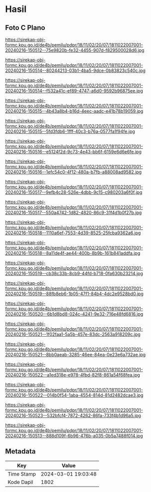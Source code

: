# Hasil

## Foto C Plano

https://sirekap-obj-formc.kpu.go.id/de4b/pemilu/pdpr/18/11/02/20/07/1811022007001-20240216-150512--75e9820b-fe32-4455-907d-f829500028d6.jpg

https://sirekap-obj-formc.kpu.go.id/de4b/pemilu/pdpr/18/11/02/20/07/1811022007001-20240216-150514--80244213-03b1-4ba5-9dce-0b83823c540c.jpg

https://sirekap-obj-formc.kpu.go.id/de4b/pemilu/pdpr/18/11/02/20/07/1811022007001-20240216-150514--f532a41c-ef89-4747-a6d0-9592b96875ee.jpg

https://sirekap-obj-formc.kpu.go.id/de4b/pemilu/pdpr/18/11/02/20/07/1811022007001-20240216-150515--4b43a8b4-b16d-4eec-aadc-e41b78b19059.jpg

https://sirekap-obj-formc.kpu.go.id/de4b/pemilu/pdpr/18/11/02/20/07/1811022007001-20240216-150515--5fd3fdb6-1fff-40c3-b76a-0577fa1f94fe.jpg

https://sirekap-obj-formc.kpu.go.id/de4b/pemilu/pdpr/18/11/02/20/07/1811022007001-20240216-150516--e5124f2d-9c73-4e43-bb6f-6159e6d6e6fe.jpg

https://sirekap-obj-formc.kpu.go.id/de4b/pemilu/pdpr/18/11/02/20/07/1811022007001-20240216-150516--1efc54c0-4f12-480a-b7fb-a88008ad9582.jpg

https://sirekap-obj-formc.kpu.go.id/de4b/pemilu/pdpr/18/11/02/20/07/1811022007001-20240216-150517--9efb4c28-526e-4dbb-9c15-c980203a6f0f.jpg

https://sirekap-obj-formc.kpu.go.id/de4b/pemilu/pdpr/18/11/02/20/07/1811022007001-20240216-150517--550a4742-1d82-4820-86c9-31f4d1b0f27b.jpg

https://sirekap-obj-formc.kpu.go.id/de4b/pemilu/pdpr/18/11/02/20/07/1811022007001-20240216-150518--1110a6ef-7553-4d39-8525-25fcba9362a6.jpg

https://sirekap-obj-formc.kpu.go.id/de4b/pemilu/pdpr/18/11/02/20/07/1811022007001-20240216-150518--8a11de4f-ae44-400b-8b9b-161b841addfa.jpg

https://sirekap-obj-formc.kpu.go.id/de4b/pemilu/pdpr/18/11/02/20/07/1811022007001-20240216-150519--cb38c33b-8cb9-44fd-b718-0fa630b23214.jpg

https://sirekap-obj-formc.kpu.go.id/de4b/pemilu/pdpr/18/11/02/20/07/1811022007001-20240216-150519--88fb8eb6-1b05-47f1-84b4-4dc2e9528bd0.jpg

https://sirekap-obj-formc.kpu.go.id/de4b/pemilu/pdpr/18/11/02/20/07/1811022007001-20240216-150520--6b1d8bd8-024c-4241-9e32-716e48fd6816.jpg

https://sirekap-obj-formc.kpu.go.id/de4b/pemilu/pdpr/18/11/02/20/07/1811022007001-20240216-150521--1f02faa1-5a5b-457e-83dc-2563a918209c.jpg

https://sirekap-obj-formc.kpu.go.id/de4b/pemilu/pdpr/18/11/02/20/07/1811022007001-20240216-150521--8bb0aeab-3285-46ee-84ea-0e23e6a732ae.jpg

https://sirekap-obj-formc.kpu.go.id/de4b/pemilu/pdpr/18/11/02/20/07/1811022007001-20240216-150522--a1ed318e-e978-4fbd-82f8-861a54f68fea.jpg

https://sirekap-obj-formc.kpu.go.id/de4b/pemilu/pdpr/18/11/02/20/07/1811022007001-20240216-150522--014b0f54-1aba-4554-814d-81d2482dcae3.jpg

https://sirekap-obj-formc.kpu.go.id/de4b/pemilu/pdpr/18/11/02/20/07/1811022007001-20240216-150523--532bfcf4-7872-4262-86fa-733f4b1d96a5.jpg

https://sirekap-obj-formc.kpu.go.id/de4b/pemilu/pdpr/18/11/02/20/07/1811022007001-20240216-150513--888d109f-6b96-476b-a035-0b5a7488f014.jpg


## Metadata

| Key        | Value               |
| ---------- | ------------------- |
| Time Stamp | 2024-03-01 19:03:48 |
| Kode Dapil | 1802                |



